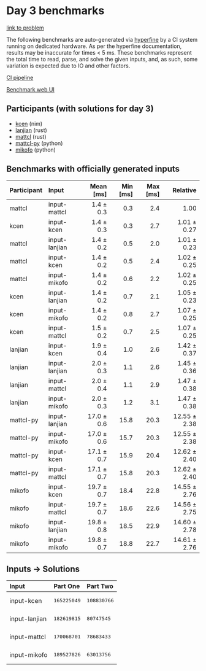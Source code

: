 # Day 3 benchmarks

[link to problem](https://adventofcode.com/2024/day/3)

The following benchmarks are auto-generated via
[hyperfine](https://github.com/sharkdp/hyperfine) by a CI system running on
dedicated hardware. As per the hyperfine documentation, results may be
inaccurate for times < 5 ms. These benchmarks represent the total time to read,
parse, and solve the given inputs, and, as such, some variation is expected due
to IO and other factors.

[CI pipeline](http://ci.papercode.net:8080/teams/main/pipelines/aoc2024)

[Benchmark web UI](https://aoc.ancalagon.black)


## Participants (with solutions for day 3)

- [kcen](https://github.com/kcen/aoc2024) (nim)
- [lanjian](https://github.com/lanjian/aoc-2024) (rust)
- [mattcl](https://github.com/mattcl/aoc2024) (rust)
- [mattcl-py](https://github.com/mattcl/aoc2024-py) (python)
- [mikofo](https://github.com/mikofo/aoc2024) (python)


## Benchmarks with officially generated inputs

| Participant | Input | Mean [ms] | Min [ms] | Max [ms] | Relative |
|:---|:---|---:|---:|---:|---:|
| mattcl | input-mattcl | 1.4 ± 0.3 | 0.3 | 2.4 | 1.00 |
| kcen | input-kcen | 1.4 ± 0.3 | 0.3 | 2.7 | 1.01 ± 0.27 |
| mattcl | input-lanjian | 1.4 ± 0.2 | 0.5 | 2.0 | 1.01 ± 0.23 |
| mattcl | input-kcen | 1.4 ± 0.2 | 0.5 | 2.4 | 1.02 ± 0.25 |
| mattcl | input-mikofo | 1.4 ± 0.2 | 0.6 | 2.2 | 1.02 ± 0.25 |
| kcen | input-lanjian | 1.4 ± 0.2 | 0.7 | 2.1 | 1.05 ± 0.23 |
| kcen | input-mikofo | 1.4 ± 0.2 | 0.8 | 2.7 | 1.07 ± 0.25 |
| kcen | input-mattcl | 1.5 ± 0.2 | 0.7 | 2.5 | 1.07 ± 0.25 |
| lanjian | input-kcen | 1.9 ± 0.4 | 1.0 | 2.6 | 1.42 ± 0.37 |
| lanjian | input-lanjian | 2.0 ± 0.3 | 1.1 | 2.6 | 1.45 ± 0.36 |
| lanjian | input-mattcl | 2.0 ± 0.4 | 1.1 | 2.9 | 1.47 ± 0.38 |
| lanjian | input-mikofo | 2.0 ± 0.3 | 1.2 | 3.1 | 1.47 ± 0.38 |
| mattcl-py | input-lanjian | 17.0 ± 0.6 | 15.8 | 20.3 | 12.55 ± 2.38 |
| mattcl-py | input-mikofo | 17.0 ± 0.6 | 15.7 | 20.3 | 12.55 ± 2.38 |
| mattcl-py | input-kcen | 17.1 ± 0.7 | 15.9 | 20.4 | 12.62 ± 2.40 |
| mattcl-py | input-mattcl | 17.1 ± 0.7 | 15.8 | 20.3 | 12.62 ± 2.40 |
| mikofo | input-kcen | 19.7 ± 0.7 | 18.4 | 22.8 | 14.55 ± 2.76 |
| mikofo | input-mattcl | 19.7 ± 0.7 | 18.6 | 22.6 | 14.56 ± 2.75 |
| mikofo | input-lanjian | 19.8 ± 0.8 | 18.5 | 22.9 | 14.60 ± 2.78 |
| mikofo | input-mikofo | 19.8 ± 0.7 | 18.8 | 22.7 | 14.61 ± 2.76 |


## Inputs -> Solutions

| Input | Part One | Part Two |
|:---|:---|:---|
|input-kcen|<pre>165225049</pre>|<pre>108830766</pre>|
|input-lanjian|<pre>182619815</pre>|<pre>80747545</pre>|
|input-mattcl|<pre>170068701</pre>|<pre>78683433</pre>|
|input-mikofo|<pre>189527826</pre>|<pre>63013756</pre>|